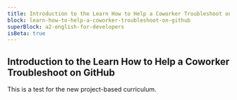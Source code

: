 ```yaml
---
title: Introduction to the Learn How to Help a Coworker Troubleshoot on GitHub
block: learn-how-to-help-a-coworker-troubleshoot-on-github
superBlock: a2-english-for-developers
isBeta: true
---
```


## Introduction to the Learn How to Help a Coworker Troubleshoot on GitHub

This is a test for the new project-based curriculum.
